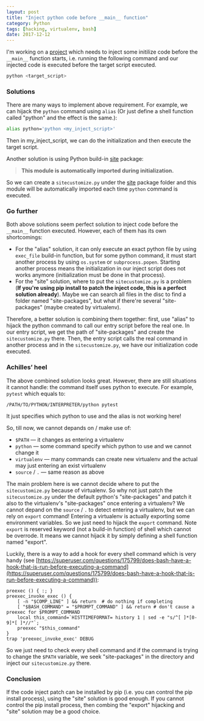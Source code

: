 ```yaml
---
layout: post
title: "Inject python code before __main__ function"
category: Python
tags: [hacking, virtualenv, bash]
date: 2017-12-12
---
```


I'm working on a [project](https://github.com/CarolineZhu/decade) which needs to inject some initilize code before the `__main__` function starts, i.e. running the following command and our injected code is executed before the target script executed.

```bash
python <target_script>
```

### Solutions

There are many ways to implement above requirement. For example, we can hijack the `python` command using `alias` (Or just define a shell function called "python" and the effect is the same.):

```bash
alias python='python <my_inject_script>'
```

Then in my_inject_script, we can do the initialization and then execute the target script.

Another solution is using Python build-in [site](https://docs.python.org/2/library/site.html) package:

> **This module is automatically imported during initialization.**

So we can create a `sitecustomize.py` under the [site](https://docs.python.org/2/library/site.html) package folder and this module will be automatically imported each time `python` command is executed.

<!--break-->

### Go further ###

Both above solutions seem perfect solution to inject code before the `__main__` function executed. However, each of them has its own shortcomings:

- For the "alias" solution, it can only execute an exact python file by using `exec_file` build-in function, but for some python command, it must start another process by using `os.system` or `subprocess.popen`. Starting another process means the initialization in our inject script does not works anymore (initialization must be done in that process).
- For the "site" solution, where to put the `sitecustomize.py` is a problem (**If you're using pip install to patch the inject code, this is a perfect solution already**). Maybe we can search all files in the disc to find a folder named "site-packages", but what if there're several "site-packages" (maybe created by virtualenv).

Therefore, a better solution is combining them together: first, use "alias" to hijack the python command to call our entry script before the real one. In our entry script, we get the path of "site-packages" and create the `sitecustomize.py` there. Then, the entry script calls the real command in another process and in the `sitecustomize.py`, we have our initialization code executed.

### Achilles’ heel ###

The above combined solution looks great. However, there are still situations it cannot handle: the command itself uses python to execute. For example, `pytest` which equals to:

```
/PATH/TO/PYTHON/INTERPRETER/python pytest
```

It just specifies which python to use and the alias is not working here!

So, till now, we cannot depands on / make use of:

- `$PATH` — it changes as entering a virtualenv
- `python` — some command specify which python to use and we cannot change it
- `virtualenv` — many commands can create new virtualenv and the actual may just entering an exist virtualenv
- `source` / `.` — same reason as above

The main problem here is we cannot decide where to put the `sitecustomize.py` because of virtualenv. So why not just patch the `sitecustomize.py` under the default python's "site-packages" and patch it also to the virtualenv's "site-packages" once entering a virtualenv? We cannot depand on the `source` / `.` to detect entering a virtualenv, but we can rely on `export` command! Entering a virtualenv is actually exporting some environment variables. So we just need to hijack the `export` command. Note `export` is reserved keyword (not a build-in function) of shell which cannot be overrode. It means we cannot hijack it by simply defining a shell function named "export".

Luckily, there is a way to add a hook for every shell command which is very handy (see [https://superuser.com/questions/175799/does-bash-have-a-hook-that-is-run-before-executing-a-command](https://superuser.com/questions/175799/does-bash-have-a-hook-that-is-run-before-executing-a-command)):

```shell
preexec () { :; }
preexec_invoke_exec () {
    [ -n "$COMP_LINE" ] && return  # do nothing if completing
    [ "$BASH_COMMAND" = "$PROMPT_COMMAND" ] && return # don't cause a preexec for $PROMPT_COMMAND
    local this_command=`HISTTIMEFORMAT= history 1 | sed -e "s/^[ ]*[0-9]*[ ]*//"`;
    preexec "$this_command"
}
trap 'preexec_invoke_exec' DEBUG
```

So we just need to check every shell command and if the command is trying to change the `$PATH` variable, we seek "site-packages" in the directory and inject our `sitecustomize.py` there.

### Conclusion ###

If the code inject patch can be installed by pip (i.e. you can control the pip install process), using the "site" solution is good enough. If you cannot control the pip install process, then combing the "export" hijacking and "site" solution may be a good choice.